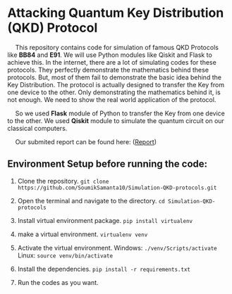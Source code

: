 # Attacking Quantum Key Distribution (QKD) Protocol

&emsp; This repository contains code for simulation of famous QKD Protocols like **BB84** and **E91**. We will use Python modules like Qiskit and Flask to achieve this. In the internet, there are a lot of simulating codes for these protocols. They perfectly demonstrate the mathematics behind these protocols. But, most of them fail to demonstrate the basic idea behind the Key Distribution. The protocol is actually designed to transfer the Key from one device to the other. Only demonstrating the mathematics behind it, is not enough. We need to show the real world application of the protocol.

&emsp; So we used **Flask** module of Python to transfer the Key from one device to the other. We used **Qiskit** module to simulate the quantum circuit on our classical computers.

&emsp; Our submited report can be found here: ([Report](https://github.com/SoumikSamanta10/Simulation-QKD-protocols/blob/8354f31d8d89e9fca160388c4311f3799653e82f/Simulation%20of%20Attacks%20on%20Quantum%20Key%20Distribution%20protocols.pdf))

## Environment Setup before running the code:

1. Clone the repository.
```git clone https://github.com/SoumikSamanta10/Simulation-QKD-protocols.git```

2. Open the terminal and navigate to the directory.
```cd Simulation-QKD-protocols```

3. Install virtual environment package.
```pip install virtualenv```

4. make a virtual environment.
```virtualenv venv```

5. Activate the virtual environment.
Windows: ```./venv/Scripts/activate```
Linux: ```source venv/bin/activate```

6. Install the dependencies.
```pip install -r requirements.txt```

7. Run the codes as you want.
